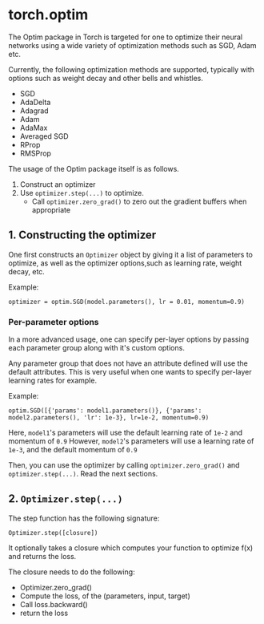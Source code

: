 # torch.optim

The Optim package in Torch is targeted for one to optimize their neural networks
using a wide variety of optimization methods such as SGD, Adam etc.

Currently, the following optimization methods are supported, typically with
options such as weight decay and other bells and whistles.

- SGD
- AdaDelta
- Adagrad
- Adam
- AdaMax
- Averaged SGD
- RProp
- RMSProp


The usage of the Optim package itself is as follows.

1. Construct an optimizer
2. Use `optimizer.step(...)` to optimize.
   - Call `optimizer.zero_grad()` to zero out the gradient buffers when appropriate

## 1. Constructing the optimizer

One first constructs an `Optimizer` object by giving it a list of parameters
to optimize, as well as the optimizer options,such as learning rate, weight decay, etc.

Example:

`optimizer = optim.SGD(model.parameters(), lr = 0.01, momentum=0.9)`

### Per-parameter options

In a more advanced usage, one can specify per-layer options by passing each parameter group along with it's custom options.

Any parameter group that does not have an attribute defined will use the default attributes.
This is very useful when one wants to specify per-layer learning rates for example.

Example:

`optim.SGD([{'params': model1.parameters()}, {'params': model2.parameters(), 'lr': 1e-3}, lr=1e-2, momentum=0.9)`

Here, `model1`'s parameters will use the default learning rate of `1e-2` and momentum of `0.9`
However, `model2`'s parameters will use a learning rate of `1e-3`, and the default momentum of `0.9`

Then, you can use the optimizer by calling `optimizer.zero_grad()` and `optimizer.step(...)`. Read the next sections.

## 2. `Optimizer.step(...)`

The step function has the following signature:

`Optimizer.step([closure])`

It optionally takes a closure which computes your function to optimize f(x) and returns the loss.

The closure needs to do the following:
- Optimizer.zero_grad()
- Compute the loss, of the (parameters, input, target)
- Call loss.backward()
- return the loss

